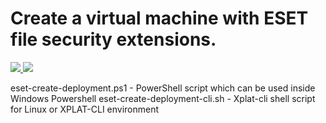 # Create a virtual machine with ESET file security extensions.

<a href="https://portal.azure.com/#create/Microsoft.Template/uri/https%3A%2F%2Fraw.githubusercontent.com%2FAzure%2Fazure-quickstart-templates%2Fmaster%2Feset-vm-extension%2Fazuredeploy.json" target="_blank">
    <img src="http://azuredeploy.net/deploybutton.png"/>
</a>
<a href="http://armviz.io/#/?load=https%3A%2F%2Fraw.githubusercontent.com%2FAzure%2Fazure-quickstart-templates%2Fmaster%2Feset-vm-extension%2Fazuredeploy.json" target="_blank">
    <img src="http://armviz.io/visualizebutton.png"/>
</a>

eset-create-deployment.ps1 - PowerShell script which can be used inside Windows Powershell 
eset-create-deployment-cli.sh - Xplat-cli  shell script for Linux or XPLAT-CLI environment